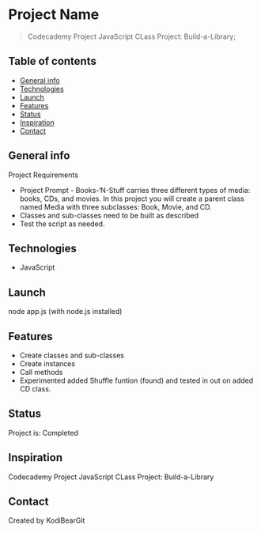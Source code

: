 # Project Name

> Codecademy Project JavaScript CLass Project: Build-a-Library;

## Table of contents

* [General info](#general-info)
* [Technologies](#technologies)
* [Launch](#launch)
* [Features](#features)
* [Status](#status)
* [Inspiration](#inspiration)
* [Contact](#contact)

## General info

Project Requirements

* Project Prompt - Books-‘N-Stuff carries three different types of media: books, CDs, and movies.  In this project you will create a parent class named Media with three subclasses: Book, Movie, and CD.  
* Classes and sub-classes need to be built as described
* Test the script as needed.

## Technologies

* JavaScript

## Launch

node app.js (with node.js installed)

## Features

* Create classes and sub-classes
* Create instances
* Call methods
* Experimented added Shuffle funtion (found) and tested in out on added CD class.

## Status

Project is: Completed

## Inspiration

Codecademy Project JavaScript CLass Project: Build-a-Library

## Contact

Created by KodiBearGit